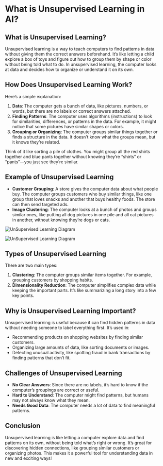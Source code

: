 # What is Unsupervised Learning in AI?

## What is Unsupervised Learning?
Unsupervised learning is a way to teach computers to find patterns in data without giving them the correct answers beforehand. It’s like letting a child explore a box of toys and figure out how to group them by shape or color without being told what to do. In unsupervised learning, the computer looks at data and decides how to organize or understand it on its own.

## How Does Unsupervised Learning Work?
Here’s a simple explanation:
1. **Data**: The computer gets a bunch of data, like pictures, numbers, or words, but there are no labels or correct answers attached.
2. **Finding Patterns**: The computer uses algorithms (instructions) to look for similarities, differences, or patterns in the data. For example, it might notice that some pictures have similar shapes or colors.
3. **Grouping or Organizing**: The computer groups similar things together or finds a structure in the data. It doesn’t know what the groups mean, but it knows they’re related.

Think of it like sorting a pile of clothes. You might group all the red shirts together and blue pants together without knowing they’re “shirts” or “pants”—you just see they’re similar.

## Example of Unsupervised Learning
- **Customer Grouping**: A store gives the computer data about what people buy. The computer groups customers who buy similar things, like one group that loves snacks and another that buys healthy foods. The store can then send targeted ads.
- **Image Clustering**: The computer looks at a bunch of photos and groups similar ones, like putting all dog pictures in one pile and all cat pictures in another, without knowing they’re dogs or cats.

![UnSupervised Learning Diagram](/unsupervised.png)

![UnSupervised Learning Diagram](/unsupervised1.png)

## Types of Unsupervised Learning
There are two main types:
1. **Clustering**: The computer groups similar items together. For example, grouping customers by shopping habits.
2. **Dimensionality Reduction**: The computer simplifies complex data while keeping the important parts. It’s like summarizing a long story into a few key points.

## Why is Unsupervised Learning Important?
Unsupervised learning is useful because it can find hidden patterns in data without needing someone to label everything first. It’s used in:
- Recommending products on shopping websites by finding similar customers.
- Organizing large amounts of data, like sorting documents or images.
- Detecting unusual activity, like spotting fraud in bank transactions by finding patterns that don’t fit.

## Challenges of Unsupervised Learning
- **No Clear Answers**: Since there are no labels, it’s hard to know if the computer’s groupings are correct or useful.
- **Hard to Understand**: The computer might find patterns, but humans may not always know what they mean.
- **Needs Good Data**: The computer needs a lot of data to find meaningful patterns.

## Conclusion
Unsupervised learning is like letting a computer explore data and find patterns on its own, without being told what’s right or wrong. It’s great for discovering hidden connections, like grouping similar customers or organizing photos. This makes it a powerful tool for understanding data in new and exciting ways!